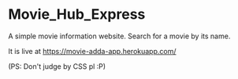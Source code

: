 # Movie_Hub_Express
A simple movie information website.
Search for a movie by its name.

It is live at https://movie-adda-app.herokuapp.com/

(PS: Don't judge by CSS pl :P)

